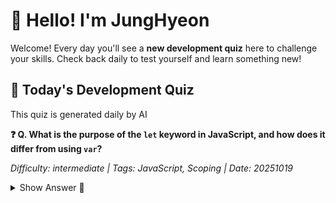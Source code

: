 # 👋 Hello! I'm JungHyeon

Welcome! Every day you'll see a **new development quiz** here to challenge your skills.
Check back daily to test yourself and learn something new!

## 🧩 Today's Development Quiz

This quiz is generated daily by AI

<!--START_SECTION:quiz-->

**❓ Q. What is the purpose of the `let` keyword in JavaScript, and how does it differ from using `var`?**

_Difficulty: intermediate | Tags: JavaScript, Scoping | Date: 20251019_

<details>
<summary>Show Answer 👀</summary>

The `let` keyword in JavaScript is used to declare variables with block scope. It was introduced as part of ECMAScript 6 (ES6) to address some limitations of `var`. When you use `let`, the variable is only accessible within its block, function, or loop, whereas `var` declares a variable globally or locally to an entire function, regardless of blocks.

</details>
<!--END_SECTION:quiz-->
